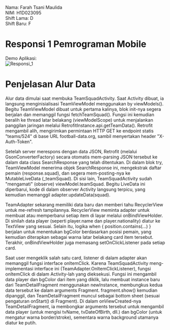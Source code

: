 Nama: Farah Tsani Maulida  
NIM: H1D023095  
Shift Lama: D  
Shift Baru: F  

# Responsi 1 Pemrograman Mobile
Demo Aplikasi:  
![Responsi_1](https://github.com/user-attachments/assets/f00188e1-9541-4856-a631-e4c8c4bace68)

# Penjelasan Alur Data
Alur data dimulai saat membuka TeamSquadActivity. Saat Activity dibuat, ia langsung menginisialisasi TeamViewModel menggunakan by viewModels(). Begitu TeamViewModel dibuat untuk pertama kalinya, blok init-nya segera berjalan dan memanggil fungsi fetchTeamSquad(). Fungsi ini kemudian beralih ke thread latar belakang (viewModelScope) untuk menjalankan panggilan jaringan melalui RetrofitInstance.api.getTeamData(). Retrofit mengambil alih, mengirimkan permintaan HTTP GET ke endpoint statis "teams/524" di base URL football-data.org, sambil menyertakan header "X-Auth-Token".

Setelah server merespons dengan data JSON, Retrofit (melalui GsonConverterFactory) secara otomatis mem-parsing JSON tersebut ke dalam data class SearchResponse yang telah ditentukan. Di dalam blok try, TeamViewModel menerima objek SearchResponse ini, mengekstrak daftar pemain (response.squad), dan segera mem-posting-nya ke MutableLiveData (_teamSquad). Di sisi lain, TeamSquadActivity sudah "mengamati" (observe) viewModel.teamSquad. Begitu LiveData ini diperbarui, kode di dalam observer Activity langsung terpicu, yang kemudian memanggil adapter.updateData(squad).

TeamAdapter sekarang memiliki data baru dan memberi tahu RecyclerView untuk me-refresh tampilannya. RecyclerView meminta adapter untuk membuat atau memperbarui setiap item di layar melalui onBindViewHolder. Di sinilah data player (seperti player.name dan player.nationality) diatur ke TextView yang sesuai. Selain itu, logika when { position.contains(...) } berjalan untuk menentukan bgColor berdasarkan posisi pemain, yang kemudian diterapkan sebagai warna latar belakang card item tersebut. Terakhir, onBindViewHolder juga memasang setOnClickListener pada setiap card.

Saat user mengeklik salah satu card, listener di dalam adapter akan memanggil fungsi interface onItemClick. Karena TeamSquadActivity meng-implementasi interface ini (TeamAdapter.OnItemClickListener), fungsi onItemClick di dalam Activity-lah yang dieksekusi. Fungsi ini mengambil data player dan bgColor dari item yang diklik, lalu membuat instance baru dari TeamDetailFragment menggunakan newInstance, membungkus kedua data tersebut ke dalam arguments Fragment. fragment.show() kemudian dipanggil, dan TeamDetailFragment muncul sebagai bottom sheet (sesuai pengaturan onStart() di Fragment). Di dalam onViewCreated-nya TeamDetailFragment, ia membongkar arguments tersebut untuk mengambil data player (untuk mengisi tvName, tvDateOfBirth, dll.) dan bgColor (untuk mengatur warna border/stroke), sementara warna background utamanya diatur ke putih.
